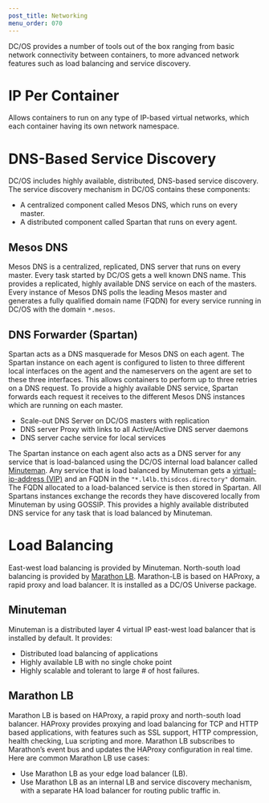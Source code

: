 ```yaml
---
post_title: Networking
menu_order: 070
---
```


DC/OS provides a number of tools out of the box ranging from basic network connectivity between containers, to more advanced network features such as load balancing and service discovery. 

# IP Per Container
Allows containers to run on any type of IP-based virtual networks, which each container having its own network namespace.

# DNS-Based Service Discovery
DC/OS includes highly available, distributed, DNS-based service discovery. The service discovery mechanism in DC/OS contains these components:

- A centralized component called Mesos DNS, which runs on every master.
- A distributed component called Spartan that runs on every agent. 

## Mesos DNS
Mesos DNS is a centralized, replicated, DNS server that runs on every master. Every task started by DC/OS gets a well known DNS name. This provides a replicated, highly available DNS service on each of the masters. Every instance of Mesos DNS polls the leading Mesos master and generates a fully qualified domain name (FQDN) for every service running in DC/OS with the domain `*.mesos`.  

## DNS Forwarder (Spartan)
Spartan acts as a DNS masquerade for Mesos DNS on each agent. The Spartan instance on each agent is configured to listen to three different local interfaces on the agent and the nameservers on the agent are set to these three interfaces. This allows containers to perform up to three retries on a DNS request. To provide a highly available DNS service, Spartan forwards each request it receives to the different Mesos DNS instances which are running on each master.

- Scale-out DNS Server on DC/OS masters with replication
- DNS server Proxy with links to all Active/Active DNS server daemons
- DNS server cache service for local services


The Spartan instance on each agent also acts as a DNS server for any service that is load-balanced using the DC/OS internal load balancer called [Minuteman](/docs/1.10/networking/mesos-dns/). Any service that is load balanced by Minuteman gets a [virtual-ip-address (VIP)](/docs/1.10/networking/mesos-dns/) and an FQDN in the `"*.l4lb.thisdcos.directory"` domain. The FQDN allocated to a load-balanced service is then stored in Spartan. All Spartans instances exchange the records they have discovered locally from Minuteman by using GOSSIP. This provides a highly available distributed DNS service for any task that is load balanced by Minuteman.

# Load Balancing
East-west load balancing is provided by Minuteman. North-south load balancing is provided by [Marathon LB](/docs/1.10/networking/marathon-lb/). Marathon-LB is based on HAProxy, a rapid proxy and load balancer. It is installed as a DC/OS Universe package.

## Minuteman
Minuteman is a distributed layer 4 virtual IP east-west load balancer that is installed by default. It provides:

- Distributed load balancing of applications
- Highly available LB with no single choke point
- Highly scalable and tolerant to large # of host failures.


## Marathon LB
Marathon LB is based on HAProxy, a rapid proxy and north-south load balancer. HAProxy provides proxying and load balancing for TCP and HTTP based applications, with features such as SSL support, HTTP compression, health checking, Lua scripting and more. Marathon LB subscribes to Marathon’s event bus and updates the HAProxy configuration in real time. Here are common Marathon LB use cases:

- Use Marathon LB as your edge load balancer (LB).
- Use Marathon LB as an internal LB and service discovery mechanism, with a separate HA load balancer for routing public traffic in.
